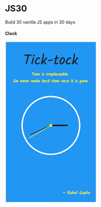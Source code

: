 # JS30
Build 30 vanilla JS apps in 30 days

#### Clock
<img align="left" style="float:left;" src="./screens/clock.png" width="300">
